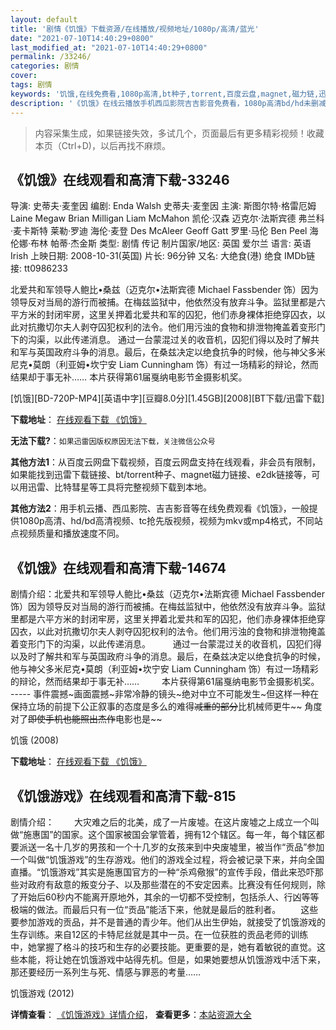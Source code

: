 ```yaml
---
layout: default
title: '剧情《饥饿》下载资源/在线播放/视频地址/1080p/高清/蓝光'
date: "2021-07-10T14:40:29+0800"
last_modified_at: "2021-07-10T14:40:29+0800"
permalink: /33246/
categories: 剧情
cover:
tags: 剧情
keywords: '饥饿,在线免费看,1080p高清,bt种子,torrent,百度云盘,magnet,磁力链,迅雷下载资源'
description: '《饥饿》在线云播放手机西瓜影院吉吉影音免费看，1080p高清bd/hd未删减完整版和tc抢先枪版，mkv/mp4格式，附带bt/torrent种子、magnet/磁力链、百度云盘、网盘资源迅雷下载链接'
---
```


>内容采集生成，如果链接失效，多试几个，页面最后有更多精彩视频！收藏本页（Ctrl+D)，以后再找不麻烦。


## 《饥饿》在线观看和高清下载-33246

导演: 史蒂夫·麦奎因 编剧: Enda Walsh 史蒂夫·麦奎因 主演: 斯图尔特·格雷厄姆 Laine Megaw Brian Milligan Liam McMahon 凯伦·汉森 迈克尔·法斯宾德 弗兰科·麦卡斯特 莱勒·罗迪 海伦·麦登 Des McAleer Geoff Gatt 罗里·马伦 Ben Peel 海伦娜·布林 帕蒂·杰金斯 类型: 剧情 传记 制片国家/地区: 英国 爱尔兰 语言: 英语 Irish 上映日期: 2008-10-31(英国) 片长: 96分钟 又名: 大绝食(港) 绝食 IMDb链接: tt0986233

北爱共和军领导人鲍比•桑兹（迈克尔•法斯宾德 Michael Fassbender 饰）因为领导反对当局的游行而被捕。在梅兹监狱中，他依然没有放弃斗争。监狱里都是六平方米的封闭牢房，这里关押着北爱共和军的囚犯，他们赤身裸体拒绝穿囚衣，以此对抗撒切尔夫人剥夺囚犯权利的法令。他们用污浊的食物和排泄物掩盖着变形门下的沟渠，以此传递消息。 通过一台蒙混过关的收音机，囚犯们得以及时了解共和军与英国政府斗争的消息。最后，在桑兹决定以绝食抗争的时候，他与神父多米尼克•莫朗（利亚姆•坎宁安 Liam Cunningham 饰）有过一场精彩的辩论，然而结果却于事无补…… 本片获得第61届戛纳电影节金摄影机奖。


[饥饿][BD-720P-MP4][英语中字][豆瓣8.0分][1.45GB][2008][BT下载/迅雷下载]

**下载地址**： [在线观看下载 《饥饿》](https://www.btdx8.com/torrent/hunger_2008.html) 


**无法下载?**：`如果迅雷因版权原因无法下载，关注微信公众号 `

**其他方法1**：从百度云网盘下载视频，百度云网盘支持在线观看，非会员有限制，如果能找到迅雷下载链接、bt/torrent种子、magnet磁力链接、e2dk链接等，可以用迅雷、比特彗星等工具将完整视频下载到本地。

**其他方法2**：用手机云播、西瓜影院、吉吉影音等在线免费观看《饥饿》，一般提供1080p高清、hd/bd高清视频、tc抢先版视频，视频为mkv或mp4格式，不同站点视频质量和播放速度不同。


## 《饥饿》在线观看和高清下载-14674

剧情介绍：北爱共和军领导人鲍比•桑兹（迈克尔•法斯宾德 Michael Fassbender 饰）因为领导反对当局的游行而被捕。在梅兹监狱中，他依然没有放弃斗争。监狱里都是六平方米的封闭牢房，这里关押着北爱共和军的囚犯，他们赤身裸体拒绝穿囚衣，以此对抗撒切尔夫人剥夺囚犯权利的法令。他们用污浊的食物和排泄物掩盖着变形门下的沟渠，以此传递消息。  　　通过一台蒙混过关的收音机，囚犯们得以及时了解共和军与英国政府斗争的消息。最后，在桑兹决定以绝食抗争的时候，他与神父多米尼克•莫朗（利亚姆•坎宁安 Liam Cunningham 饰）有过一场精彩的辩论，然而结果却于事无补……  　　本片获得第61届戛纳电影节金摄影机奖。 ----- 事件震撼~画面震撼~非常冷静的镜头~绝对中立不可能发生~但这样一种在保持立场的前提下公正叙事的态度是多么的难得~~减重的部分~~比机械师更牛~~ 角度对了~~即使手机也能照出杰作~~电影也是~~


饥饿 (2008)

**下载地址**： [在线观看下载 《饥饿》](https://www.btbtdy.me/btdy/dy5102.html) 


## 《饥饿游戏》在线观看和高清下载-815

剧情介绍： 　　大灾难之后的北美，成了一片废墟。在这片废墟之上成立一个叫做“施惠国”的国家。这个国家被国会掌管着，拥有12个辖区。每一年，每个辖区都要派送一名十几岁的男孩和一个十几岁的女孩来到中央废墟里，被当作“贡品”参加一个叫做“饥饿游戏”的生存游戏。他们的游戏全过程，将会被记录下来，并向全国直播。“饥饿游戏”其实是施惠国官方的一种“杀鸡儆猴”的宣传手段，借此来恐吓那些对政府有敌意的叛变分子、以及那些潜在的不安定因素。比赛没有任何规则，除了开始后60秒内不能离开原地外，其余的一切都不受控制，包括杀人、行凶等等极端的做法。而最后只有一位“贡品”能活下来，他就是最后的胜利者。 　　这些要参加游戏的贡品，并不是普通的青少年。他们从出生伊始，就接受了饥饿游戏的生存训练。来自12区的卡特尼丝就是其中一员。在一位获胜的贡品老师的训练中，她掌握了格斗的技巧和生存的必要技能。更重要的是，她有着敏锐的直觉。这些本能，将让她在饥饿游戏中站得先机。但是，如果她要想从饥饿游戏中活下来，那还要经历一系列生与死、情感与罪恶的考量……


饥饿游戏 (2012)

**详情查看**： [《饥饿游戏》详情介绍](/movie/815/)， **查看更多**：[本站资源大全](/movie/t/all/)

